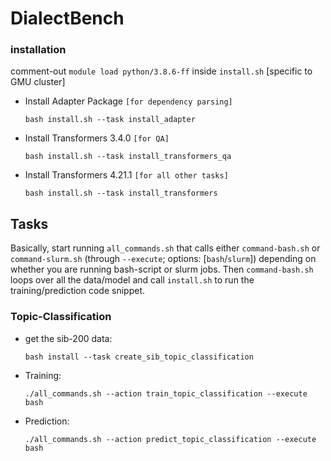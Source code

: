 # DialectBench

### installation
comment-out `module load python/3.8.6-ff` inside `install.sh` [specific to GMU cluster]
- Install Adapter Package `[for dependency parsing]`
  ```
  bash install.sh --task install_adapter
  ```
- Install Transformers 3.4.0 `[for QA]`
  ```
  bash install.sh --task install_transformers_qa
  ```
- Install Transformers 4.21.1 `[for all other tasks]`
  ```
  bash install.sh --task install_transformers
  ```
## Tasks
Basically, start running `all_commands.sh` that calls either `command-bash.sh` or `command-slurm.sh` (through `--execute`; options: [`bash`/`slurm`]) depending on whether you are running bash-script or slurm jobs. Then `command-bash.sh` loops over all the data/model and call `install.sh` to run the training/prediction code snippet.

### Topic-Classification
- get the sib-200 data:
  ```
  bash install --task create_sib_topic_classification
  ```
- Training:
  ```
  ./all_commands.sh --action train_topic_classification --execute bash
  ```
- Prediction:
  ```
  ./all_commands.sh --action predict_topic_classification --execute bash
  ```
